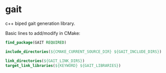 # gait
c++ biped gait generation library.

Basic lines to add/modify in CMake:

```cmake
find_package(GAIT REQUIRED)

include_directories(${CMAKE_CURRENT_SOURCE_DIR} ${GAIT_INCLUDE_DIRS})

link_directories(${GAIT_LINK_DIRS})
target_link_libraries(${KEYWORD} ${GAIT_LIBRARIES})
```

